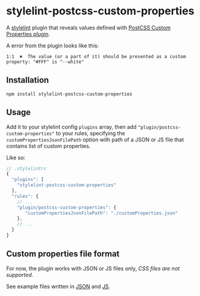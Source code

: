 # stylelint-postcss-custom-properties

A [stylelint](https://github.com/stylelint/stylelint) plugin that reveals values defined with [PostCSS Custom Properties plugin](https://github.com/postcss/postcss-custom-properties).

A error from the plugin looks like this:
```
1:1  ✖  The value (or a part of it) should be presented as a custom property: "#FFF" is "--white"
```

## Installation

```
npm install stylelint-postcss-custom-properties
```

## Usage

Add it to your stylelint config `plugins` array, then add `"plugin/postcss-custom-properties"` to your rules,
specifying the `customPropertiesJsonFilePath` option with path of a JSON or JS file that contains list of custom properties.

Like so:

```js
// .stylelintrc
{
  "plugins": [
    "stylelint-postcss-custom-properties"
  ],
  "rules": {
    // ...
    "plugin/postcss-custom-properties": {
       "customPropertiesJsonFilePath": "./customProperties.json"
    },
    // ...
  }
}
```

## Custom properties file format
For now, the plugin works with JSON or JS files only, *CSS files are not supported*.

See example files written in [JSON](https://github.com/postcss/postcss-custom-properties/blob/master/test/import-properties.json) and [JS](https://github.com/postcss/postcss-custom-properties/blob/master/test/import-properties.js).
